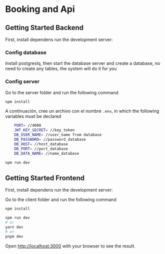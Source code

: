 # Booking and Api

## Getting Started Backend

First, install dependens run the development server:

### Config database

Install postgreslq, then start the database server and create a database, no need to create any tables, the system will do it for you

### Config server 
Go to the server folder and run the following command

```bash
npm install
```

A continuación, cree un archivo con el nombre `.env`, in which the following variables must be declared

```bash
    PORT= //4000
    JWT_KEY_SECRET= //key_token
    DB_USER_NAME= //user_name from database
    DB_PASSWORD= //password_database
    DB_HOST= //host_database
    DB_PORT= //port_database
    DB_DATA_NAME= //name_database
```

```bash
npm run dev
```

## Getting Started Frontend

First, install dependens run the development server:

Go to the client folder and run the following command

```bash
npm install
```

```bash
npm run dev
# or
yarn dev
# or
pnpm dev
```

Open [http://localhost:3000](http://localhost:3000) with your browser to see the result. 